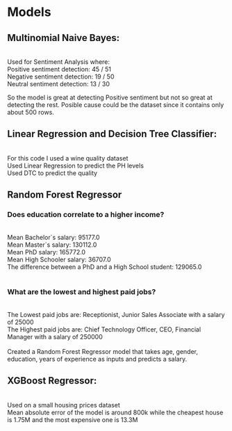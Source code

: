 # Models<br>

<h2>Multinomial Naive Bayes:</h2> <br>
Used for Sentiment Analysis where: <br>
Positive sentiment detection: 45 / 51 <br>
Negative sentiment detection: 19 / 50 <br>
Neutral sentiment detection: 13 / 30 <br>

So the model is great at detecting Positive sentiment but not so great at detecting the rest. Posible cause could be the dataset since it contains only about 500 rows.


<h2>Linear Regression and Decision Tree Classifier:</h2> <br>
For this code I used a wine quality dataset<br>
Used Linear Regression to predict the PH levels <br>
Used DTC to predict the quality <br>

<h2>Random Forest Regressor</h2>
<h3>Does education correlate to a higher income?</h3> <br>
Mean Bachelor`s salary: 95177.0 <br>
Mean Master`s salary: 130112.0 <br>
Mean PhD salary: 165772.0 <br>
Mean High Schooler salary: 36707.0 <br>
The difference between a PhD and a High School student:  129065.0 <br>
<br>
<h3>What are the lowest and highest paid jobs?</h3><br>
The Lowest paid jobs are: Receptionist, Junior Sales Associate with a salary of 25000 <br>
The Highest paid jobs are: Chief Technology Officer, CEO, Financial Manager with a salary of 250000<br>
<br>
Created a Random Forest Regressor model that takes age, gender, education, years of experience as inputs and predicts a salary.<br>

<h2>XGBoost Regressor:</h2><br>
Used on a small housing prices dataset <br>
Mean absolute error of the model is around 800k while the cheapest house is 1.75M and the most expensive one is 13.3M